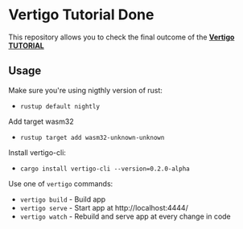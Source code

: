 # Vertigo Tutorial Done

This repository allows you to check the final outcome
of the **[Vertigo TUTORIAL](https://github.com/vertigo-web/vertigo/blob/master/tutorial.md)**


## Usage

Make sure you're using nigthly version of rust:

- `rustup default nightly`

Add target wasm32

- `rustup target add wasm32-unknown-unknown`

Install vertigo-cli:

- `cargo install vertigo-cli --version=0.2.0-alpha`

Use one of `vertigo` commands:

- `vertigo build` - Build app
- `vertigo serve` - Start app at http://localhost:4444/
- `vertigo watch` - Rebuild and serve app at every change in code

